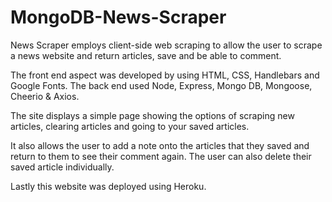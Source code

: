 # MongoDB-News-Scraper

News Scraper employs client-side web scraping to allow the user to scrape a news website and return articles, save and be able to comment. 

The front end aspect was developed by using HTML, CSS, Handlebars and Google Fonts. The back end used Node, Express, Mongo DB, Mongoose, Cheerio & Axios. 

The site displays a simple page showing the options of scraping new articles, clearing articles and going to your saved articles. 

It also allows the user to add a note onto the articles that they saved and return to them to see their comment again. The user can also delete their saved article individually. 


Lastly this website was deployed using Heroku.
